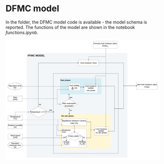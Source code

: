 # DFMC model

In the folder, the DFMC model code is available - the model schema is reported. The functions of the model are shown in the notebook *functions.ipynb*.

![DFMC model schema](DFMC_model_schema.png)